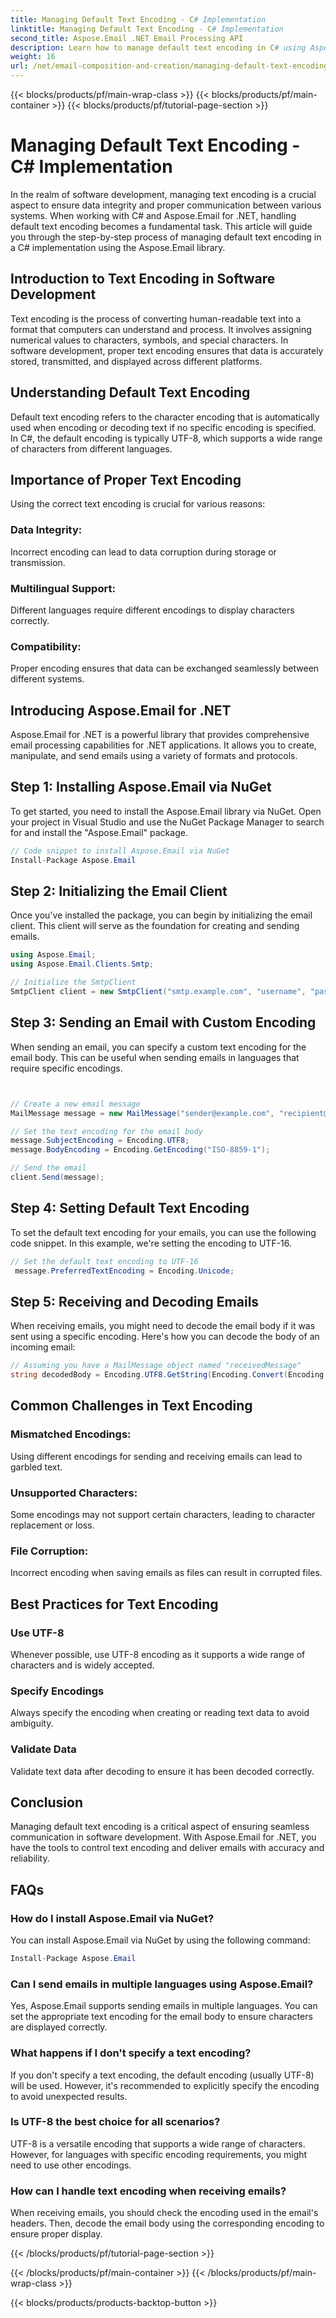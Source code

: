 ```yaml
---
title: Managing Default Text Encoding - C# Implementation
linktitle: Managing Default Text Encoding - C# Implementation
second_title: Aspose.Email .NET Email Processing API
description: Learn how to manage default text encoding in C# using Aspose.Email for .NET. Follow step-by-step instructions with source code and ensure accurate data communication.
weight: 16
url: /net/email-composition-and-creation/managing-default-text-encoding-csharp-implementation/
---
```


{{< blocks/products/pf/main-wrap-class >}}
{{< blocks/products/pf/main-container >}}
{{< blocks/products/pf/tutorial-page-section >}}

# Managing Default Text Encoding - C# Implementation


In the realm of software development, managing text encoding is a crucial aspect to ensure data integrity and proper communication between various systems. When working with C# and Aspose.Email for .NET, handling default text encoding becomes a fundamental task. This article will guide you through the step-by-step process of managing default text encoding in a C# implementation using the Aspose.Email library.


## Introduction to Text Encoding in Software Development

Text encoding is the process of converting human-readable text into a format that computers can understand and process. It involves assigning numerical values to characters, symbols, and special characters. In software development, proper text encoding ensures that data is accurately stored, transmitted, and displayed across different platforms.

## Understanding Default Text Encoding

Default text encoding refers to the character encoding that is automatically used when encoding or decoding text if no specific encoding is specified. In C#, the default encoding is typically UTF-8, which supports a wide range of characters from different languages.

## Importance of Proper Text Encoding

Using the correct text encoding is crucial for various reasons:
### Data Integrity:
Incorrect encoding can lead to data corruption during storage or transmission.
### Multilingual Support: 
Different languages require different encodings to display characters correctly.
### Compatibility:
Proper encoding ensures that data can be exchanged seamlessly between different systems.

## Introducing Aspose.Email for .NET

Aspose.Email for .NET is a powerful library that provides comprehensive email processing capabilities for .NET applications. It allows you to create, manipulate, and send emails using a variety of formats and protocols.

## Step 1: Installing Aspose.Email via NuGet

To get started, you need to install the Aspose.Email library via NuGet. Open your project in Visual Studio and use the NuGet Package Manager to search for and install the "Aspose.Email" package.

```csharp
// Code snippet to install Aspose.Email via NuGet
Install-Package Aspose.Email
```

## Step 2: Initializing the Email Client

Once you've installed the package, you can begin by initializing the email client. This client will serve as the foundation for creating and sending emails.

```csharp
using Aspose.Email;
using Aspose.Email.Clients.Smtp;

// Initialize the SmtpClient
SmtpClient client = new SmtpClient("smtp.example.com", "username", "password");
```

## Step 3: Sending an Email with Custom Encoding

When sending an email, you can specify a custom text encoding for the email body. This can be useful when sending emails in languages that require specific encodings.

```csharp


// Create a new email message
MailMessage message = new MailMessage("sender@example.com", "recipient@example.com", "Subject", "Body");

// Set the text encoding for the email body
message.SubjectEncoding = Encoding.UTF8;
message.BodyEncoding = Encoding.GetEncoding("ISO-8859-1");

// Send the email
client.Send(message);
```

## Step 4: Setting Default Text Encoding

To set the default text encoding for your emails, you can use the following code snippet. In this example, we're setting the encoding to UTF-16.

```csharp
// Set the default text encoding to UTF-16
 message.PreferredTextEncoding = Encoding.Unicode;
```

## Step 5: Receiving and Decoding Emails

When receiving emails, you might need to decode the email body if it was sent using a specific encoding. Here's how you can decode the body of an incoming email:

```csharp
// Assuming you have a MailMessage object named "receivedMessage"
string decodedBody = Encoding.UTF8.GetString(Encoding.Convert(Encoding.GetEncoding("ISO-8859-1"), Encoding.UTF8, Encoding.GetEncoding("ISO-8859-1").GetBytes(receivedMessage.Body)));
```

## Common Challenges in Text Encoding

### Mismatched Encodings: 
Using different encodings for sending and receiving emails can lead to garbled text.
### Unsupported Characters:
Some encodings may not support certain characters, leading to character replacement or loss.
### File Corruption: 
Incorrect encoding when saving emails as files can result in corrupted files.

## Best Practices for Text Encoding

### Use UTF-8 
 Whenever possible, use UTF-8 encoding as it supports a wide range of characters and is widely accepted.
### Specify Encodings 
 Always specify the encoding when creating or reading text data to avoid ambiguity.
### Validate Data 
 Validate text data after decoding to ensure it has been decoded correctly.

## Conclusion

Managing default text encoding is a critical aspect of ensuring seamless communication in software development. With Aspose.Email for .NET, you have the tools to control text encoding and deliver emails with accuracy and reliability.

## FAQs

### How do I install Aspose.Email via NuGet?

You can install Aspose.Email via NuGet by using the following command:
```csharp
Install-Package Aspose.Email
```

### Can I send emails in multiple languages using Aspose.Email?

Yes, Aspose.Email supports sending emails in multiple languages. You can set the appropriate text encoding for the email body to ensure characters are displayed correctly.

### What happens if I don't specify a text encoding?

If you don't specify a text encoding, the default encoding (usually UTF-8) will be used. However, it's recommended to explicitly specify the encoding to avoid unexpected results.

### Is UTF-8 the best choice for all scenarios?

UTF-8 is a versatile encoding that supports a wide range of characters. However, for languages with specific encoding requirements, you might need to use other encodings.

### How can I handle text encoding when receiving emails?

When receiving emails, you should check the encoding used in the email's headers. Then, decode the email body using the corresponding encoding to ensure proper display.

{{< /blocks/products/pf/tutorial-page-section >}}

{{< /blocks/products/pf/main-container >}}
{{< /blocks/products/pf/main-wrap-class >}}

{{< blocks/products/products-backtop-button >}}
